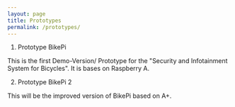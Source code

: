 ```yaml
---
layout: page
title: Prototypes
permalink: /prototypes/
---
```


1. Prototype BikePi

This is the first Demo-Version/ Prototype for the "Security and Infotainment System for Bicycles".
It is bases on Raspberry A.

2. Prototype BikePi 2

This will be the improved version of BikePi based on A+.
